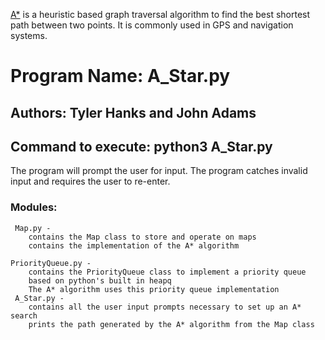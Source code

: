 [A*](https://en.wikipedia.org/wiki/A*_search_algorithm) is a heuristic based graph traversal algorithm to find the best shortest path between two points. 
It is commonly used in GPS and navigation systems.

# Program Name: A_Star.py

## Authors: Tyler Hanks and John Adams

## Command to execute: python3 A_Star.py

The program will prompt the user for input.
The program catches invalid input and requires the user to re-enter.

### Modules:
	 
	 Map.py - 
		contains the Map class to store and operate on maps
		contains the implementation of the A* algorithm
	
	PriorityQueue.py -
		contains the PriorityQueue class to implement a priority queue
		based on python's built in heapq
		The A* algorithm uses this priority queue implementation
	 A_Star.py -
		contains all the user input prompts necessary to set up an A* search
		prints the path generated by the A* algorithm from the Map class
